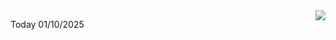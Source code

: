 <img align="right" src="https://media.giphy.com/media/M9gbBd9nbDrOTu1Mqx/giphy.gif">


Today 01/10/2025
